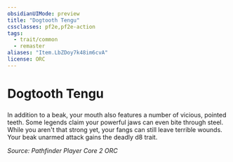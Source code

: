 ```yaml
---
obsidianUIMode: preview
title: "Dogtooth Tengu"
cssclasses: pf2e,pf2e-action
tags:
  - trait/common
  - remaster
aliases: "Item.LbZDoy7k48im6cvA"
license: ORC
---
```

# Dogtooth Tengu

### 






In addition to a beak, your mouth also features a number of vicious, pointed teeth. Some legends claim your powerful jaws can even bite through steel. While you aren't that strong yet, your fangs can still leave terrible wounds. Your beak unarmed attack gains the deadly d8 trait.

*Source: Pathfinder Player Core 2*
*ORC*